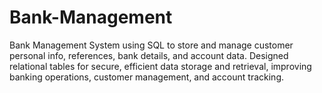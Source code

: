 # Bank-Management
Bank Management System using SQL to store and manage customer personal info, references, bank details, and account data. Designed relational tables for secure, efficient data storage and retrieval, improving banking operations, customer management, and account tracking.
